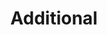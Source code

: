 ---
title: Additional
type: landing

sections:
  - block: markdown
    content:
      title: ''
      text: '
      ### Activities

      **ALPS** (Algorithm & Programming Study Group) [{{< icon name="brands/github" >}}](https://www.google.com) 

      - 2019년 3월 ~ 현재
      
      - 2023년 부회장 활동


      **Angelhack Hackseoul** 해커톤 본선 [{{< icon name="brands/github" >}}](/uploads/resume.pdf) - 2024년 8월
      
      ![screen reader text](angelhack.jpeg)

      ### Awards

      - **전북대학교 SW중심대학 인공지능 온라인 경진대회 2024 은상** [{{< icon name="hero/document-arrow-down" >}}](/uploads/resume.pdf) - 2024년 6월 수상


      - **전북대학교 SW중심대학 캡스톤디자인 경진대회 2024 동상** [{{< icon name="hero/document-arrow-down" >}}](/uploads/resume.pdf) - 2024년 6월 수상


      - **전북대학교 컴퓨터인공지능학부 작품 경진대회 2023 동상** [{{< icon name="hero/document-arrow-down" >}}](/uploads/resume.pdf) - 2023년 12월 수상


      - **전북대학교 컴퓨터공학부 작품 경진대회 2022 동상** [{{< icon name="hero/document-arrow-down" >}}](/uploads/resume.pdf) - 2022년 12월 수상


      ### Certifications

      **정보처리기사** [{{< icon name="hero/document-arrow-down" >}}](https://www.google.com) - 2024년 9월 취득
      '
    design:
      spacing:
        padding: ['20px', '20px', '20px', '20px']
---